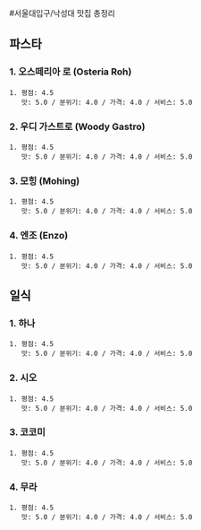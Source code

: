 #서울대입구/낙성대 맛집 총정리
## 파스타
### 1. 오스떼리아 로 (Osteria Roh)
	1. 평점: 4.5 
	   맛: 5.0 / 분위기: 4.0 / 가격: 4.0 / 서비스: 5.0
	
### 2. 우디 가스트로 (Woody Gastro)
	1. 평점: 4.5 
	   맛: 5.0 / 분위기: 4.0 / 가격: 4.0 / 서비스: 5.0
	   
### 3. 모힝 (Mohing)
	1. 평점: 4.5 
	   맛: 5.0 / 분위기: 4.0 / 가격: 4.0 / 서비스: 5.0
	   
### 4. 엔조 (Enzo)
	1. 평점: 4.5 
	   맛: 5.0 / 분위기: 4.0 / 가격: 4.0 / 서비스: 5.0


## 일식
### 1. 하나
	1. 평점: 4.5 
	   맛: 5.0 / 분위기: 4.0 / 가격: 4.0 / 서비스: 5.0
	   
### 2. 시오
	1. 평점: 4.5 
	   맛: 5.0 / 분위기: 4.0 / 가격: 4.0 / 서비스: 5.0
	   
### 3. 코코미
	1. 평점: 4.5 
	   맛: 5.0 / 분위기: 4.0 / 가격: 4.0 / 서비스: 5.0
	   
### 4. 무라
	1. 평점: 4.5 
	   맛: 5.0 / 분위기: 4.0 / 가격: 4.0 / 서비스: 5.0
